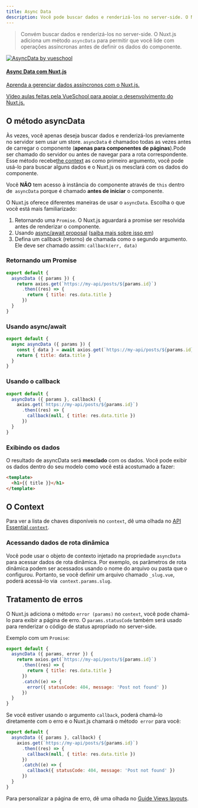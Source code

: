 ```yaml
---
title: Async Data
description: Você pode buscar dados e renderizá-los no server-side. O Nuxt.js adiciona um método `asyncData` para permitir que você lide com operações assíncronas antes de definir os dados do componente.
---
```


> Convém buscar dados e renderizá-los no server-side.
O Nuxt.js adiciona um método `asyncData` para permitir que você lide com operações assíncronas antes de definir os dados do componente.

<div>
  <a href="http://vueschool.io/?friend=nuxt" target="_blank" class="Promote">
    <img src="/async-data-with-nuxtjs.png" srcset="/async-data-with-nuxtjs-2x.png 2x" alt="AsyncData by vueschool"/>
    <div class="Promote__Content">
      <h4 class="Promote__Content__Title">Async Data com Nuxt.js</h4>
      <p class="Promote__Content__Description">Aprenda a gerenciar dados assíncronos com o Nuxt.js.</p>
      <p class="Promote__Content__Signature">Vídeo aulas feitas pela VueSchool para apoiar o desenvolvimento do Nuxt.js.</p>
    </div>
  </a>
</div>

## O método asyncData

Às vezes, você apenas deseja buscar dados e renderizá-los previamente no servidor sem usar um store. `asyncData` é chamadoo todas as vezes antes de carregar o componente (**apenas para componentes de páginas**).Pode ser chamado do servidor ou antes de navegar para a rota correspondente. Esse método recebe[the context](/api/context) as como primeiro argumento, você pode usá-lo para buscar alguns dados e o Nuxt.js os mesclará com os dados do componente. 

<div class="Alert Alert--orange">

Você **NÃO** tem acesso à instância do componente através de `this` dentro de` asyncData` porque é chamado **antes de iniciar** o componente.

</div>

O Nuxt.js oferece diferentes maneiras de usar o `asyncData`. Escolha o que você está mais familiarizado:

1. Retornando uma `Promise`. O Nuxt.js aguardará a promise ser resolvida antes de renderizar o componente.
2. Usando [async/await proposal](https://github.com/lukehoban/ecmascript-asyncawait) ([saiba mais sobre isso em](https://zeit.co/blog/async-and-await))
3. Defina um callback (retorno) de chamada como o segundo argumento. Ele deve ser chamado assim: `callback(err, data)`

### Retornando um Promise

```js
export default {
  asyncData ({ params }) {
    return axios.get(`https://my-api/posts/${params.id}`)
      .then((res) => {
        return { title: res.data.title }
      })
  }
}
```

### Usando async/await

```js
export default {
  async asyncData ({ params }) {
    const { data } = await axios.get(`https://my-api/posts/${params.id}`)
    return { title: data.title }
  }
}
```

### Usando o callback

```js
export default {
  asyncData ({ params }, callback) {
    axios.get(`https://my-api/posts/${params.id}`)
      .then((res) => {
        callback(null, { title: res.data.title })
      })
  }
}
```

### Exibindo os dados
O resultado de asyncData será **mesclado** com os dados.
Você pode exibir os dados dentro do seu modelo como você está acostumado a fazer:

```html
<template>
  <h1>{{ title }}</h1>
</template>
```

## O Context

Para ver a lista de chaves disponíveis no `context`, dê uma olhada no [API Essential `context`](/api/context).

### Acessando dados de rota dinâmica
Você pode usar o objeto de contexto injetado na propriedade `asyncData` para acessar dados de rota dinâmica. Por exemplo, os parâmetros de rota dinâmica podem ser acessados ​​usando o nome do arquivo ou pasta que o configurou. Portanto, se você definir um arquivo chamado `_slug.vue`, poderá acessá-lo via` context.params.slug`.

## Tratamento de erros
O Nuxt.js adiciona o método `error (params)` no `context`, você pode chamá-lo para exibir a página de erro. O `params.statusCode` também será usado para renderizar o código de status apropriado no server-side.

Exemplo com um `Promise`:

```js
export default {
  asyncData ({ params, error }) {
    return axios.get(`https://my-api/posts/${params.id}`)
      .then((res) => {
        return { title: res.data.title }
      })
      .catch((e) => {
        error({ statusCode: 404, message: 'Post not found' })
      })
  }
}
```
Se você estiver usando o argumento `callback`, poderá chamá-lo diretamente com o erro e o Nuxt.js chamará o método` error` para você:
```js
export default {
  asyncData ({ params }, callback) {
    axios.get(`https://my-api/posts/${params.id}`)
      .then((res) => {
        callback(null, { title: res.data.title })
      })
      .catch((e) => {
        callback({ statusCode: 404, message: 'Post not found' })
      })
  }
}
```
Para personalizar a página de erro, dê uma olhada no [Guide Views layouts](/guide/views#layouts).
